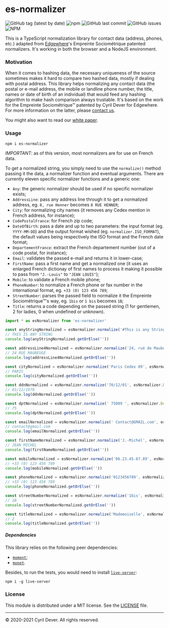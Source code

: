 # es-normalizer

![GitHub tag (latest by date)](https://img.shields.io/github/v/tag/cyrildever/es-normalizer)
![npm](https://img.shields.io/npm/dw/es-normalizer)
![GitHub last commit](https://img.shields.io/github/last-commit/cyrildever/es-normalizer)
![GitHub issues](https://img.shields.io/github/issues/cyrildever/es-normalizer)
![NPM](https://img.shields.io/npm/l/es-normalizer)

This is a TypeScript normalization library for contact data (address, phones, etc.) adapted from [Edgewhere](https://www.edgewhere.fr)'s Empreinte Sociométrique patented normalizers. It's working in both the browser and a NodeJS environment.

### Motivation

When it comes to hashing data, the necessary uniqueness of the source sometimes makes it hard to compare two hashed data, mostly if dealing with postal address. This library helps normalizing any contact data (the postal or e-mail address, the mobile or landline phone number, the title, names or date of birth of an individual) that would feed any hashing algorithm to make hash comparison always trustable.
It's based on the work for the Empreinte Sociométrique&trade; patented by Cyril Dever for Edgewhere. For more information on the latter, please [contact us](mailto:contact@edgewhere.fr).

You might also want to read our [white paper](documentation/src/latex/es_whitepaper.pdf).


### Usage

```
npm i es-normalizer
```

*IMPORTANT*: as of this version, most normalizers are for use on French data.

To get a normalized string, you simply need to use the `normalize()` method passing it the data, a normalizer function and eventual arguments.
There are currently eleven specific normalizer functions and a generic one:
* `Any`: the generic normalizer should be used if no specific normalizer exists;
* `AddressLine`: pass any address line through it to get a normalized address, eg. `8, rue Henner` becomes `8 RUE HENNER`;
* `City`: for normalizing city names (it removes any Cedex mention in French address, for instance);
* `CodePostalFrance`: for French zip code;
* `DateOfBirth`: pass a date and up to two parameters: the input format (eg. `YYYY-MM-DD`) and the output format wished (eg. `normalizer.ISO_FORMAT`), the default values being respectively the ISO format and the French date format;
* `DepartementFrance`: extract the French departement number (out of a code postal, for instance);
* `Email`: validates the passed e-mail and returns it in lower-case;
* `FirstName`: pass a first name and get a normalized one (it uses an enlarged French dictionay of first names to process it making it possible to pass from `"J.-Louis"` to `"JEAN LOUIS"`);
* `Mobile`: to validate a French mobile phone;
* `PhoneNumber`: to normalize a French phone or fax number in the international format, eg. `+33 (0) 123 456 789`;
* `StreetNumber`: parses the passed field to normalize it the Empreinte Sociométrique&trade;'s way, eg. `1bis` or `1 bis` becomes `1B`;
* `Title`: returns a code depending on the passed string (1 for gentlemen, 2 for ladies, 0 when undefined or unknown).

```typescript
import * as esNormalizer from 'es-normalizer'

const anyStringNormalized = esNormalizer.normalize('#This is any String(). ', esNormalizer.Any)
// THIS IS ANY STRING
console.log(anyStringNormalized.getOrElse(''))

const addressLine4Normalized = esNormalizer.normalize('24, rué de Maubeuge', esNormalizer.AddressLine)
// 24 RUE MAUBEUGE
console.log(addressLine4Normalized.getOrElse(''))

const cityNormalized = esNormalizer.normalize('Paris Cedex 09', esNormalizer.City)
// PARIS
console.log(cityNormalized.getOrElse(''))

const ddnNormalized = esNormalizer.normalize('70/12/01', esNormalizer.DateOfBirth, 'YY/MM/DD', esNormalizer.FRENCH_DATE)
// 01/12/1970
console.log(ddnNormalized.getOrElse(''))

const dptNormalized = esNormalizer.normalize(' 75009 ', esNormalizer.DepartementFrance)
// 75
console.log(dptNormalized.getOrElse(''))

const emailNormalized = esNormalizer.normalize(' Contact@GMAIL.com', esNormalizer.Email)
// contact@gmail.com
console.log(emailNormalized.getOrElse(''))

const firstNameNormalized = esNormalizer.normalize('J.-Michel', esNormalizer.FirstName)
// JEAN MICHEL
console.log(firstNameNormalized.getOrElse(''))

const mobileNormalized = esNormalizer.normalize('06.23.45.67.89', esNormalizer.Mobile)
// +33 (0) 123 456 789
console.log(mobileNormalized.getOrElse(''))

const phoneNormalized = esNormalizer.normalize('0123456789', esNormalizer.PhoneNumber)
// +33 (0) 123 456 789
console.log(phoneNormalized.getOrElse(''))

const streetNumberNormalized = esNormalizer.normalize('1bis', esNormalizer.StreetNumber)
// 1B
console.log(streetNumberNormalized.getOrElse(''))

const titleNormalized = esNormalizer.normalize('Mademoiselle', esNormalizer.Title)
// 2
console.log(titleNormalized.getOrElse(''))
```

##### Dependencies

This library relies on the following peer dependencies:
* [`moment`](https://www.npmjs.com/package/moment);
* [`monet`](https://www.npmjs.com/package/monet).

Besides, to run the tests, you would need to install [`live-server`](https://www.npmjs.com/package/live-server):
```console
npm i -g live-server
```


### License

This module is distributed under a MIT license.
See the [LICENSE](LICENSE) file.


<hr />
&copy; 2020-2021 Cyril Dever. All rights reserved.